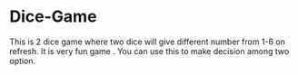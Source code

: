 # Dice-Game
This is 2 dice game where two dice will give different number from 1-6 on refresh. It is very fun game . You can use this to make decision among two option.
